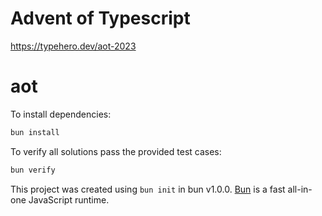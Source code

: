 # Advent of Typescript
https://typehero.dev/aot-2023
# aot

To install dependencies:

```bash
bun install
```

To verify all solutions pass the provided test cases:

```bash
bun verify
```

This project was created using `bun init` in bun v1.0.0. [Bun](https://bun.sh) is a fast all-in-one JavaScript runtime.
